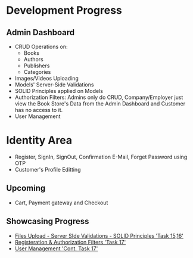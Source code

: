 # Development Progress
## Admin Dashboard
- CRUD Operations on:
  - Books
  - Authors
  - Publishers
  - Categories
- Images/Videos Uploading
- Models' Server-Side Validations
- SOLID Principles applied on Models
- Authorization Filters: Admins only do CRUD, Company/Employer just view the Book Store's Data from the Admin Dashboard and Customer has no access to it.
- User Management
  
# Identity Area
- Register, SignIn, SignOut, Confirmation E-Mail, Forget Password using OTP
- Customer's Profile Editting

## Upcoming
- Cart, Payment gateway and Checkout

## Showcasing Progress
- [Files Upload - Server SIde Validations - SOLID Principles 'Task 15,16'](https://drive.google.com/file/d/1Pvtnlq2guENSFkWWQssQRNSFVU-8NNDg/view?usp=sharing)
- [Registeration & Authorization Filters 'Task 17'](https://drive.google.com/file/d/1lXqQeHNfyZyd0bO6T-Mm5EcPxQS_1Nbp/view?usp=sharing)
- [User Management 'Cont. Task 17'](https://drive.google.com/file/d/1NhGG25gWbH4AsNx7JuaHg0E6fw4G3e2e/view?usp=sharing)
